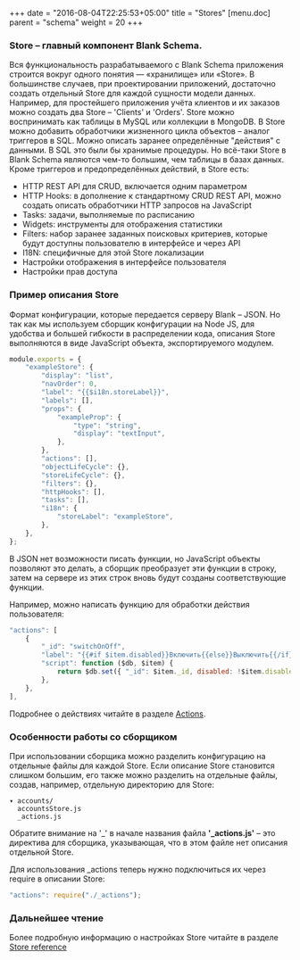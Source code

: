 +++
date = "2016-08-04T22:25:53+05:00"
title = "Stores"
[menu.doc]
    parent = "schema"
    weight = 20
+++

### Store – главный компонент Blank Schema.

Вся функциональность разрабатываемого с Blank Schema приложения строится вокруг одного понятия — «хранилище» или «Store».
В большинстве случаев, при проектировании приложений, достаточно создать отдельный Store для каждой сущности модели данных.
Например, для простейшего приложения учёта клиентов и их заказов можно создать два Store – 'Clients' и 'Orders'. Store
можно воспринимать как таблицы в MySQL или коллекции в MongoDB. В Store можно добавить обработчики жизненного цикла объектов – аналог
триггеров в SQL. Можно описать заранее определённые "действия" с данными. В SQL это были бы хранимые процедуры. Но всё-таки Store
в Blank Schema являются чем-то большим, чем таблицы в базах данных. Кроме триггеров и предопределённых действий, в Store есть:

* HTTP REST API для CRUD, включается одним параметром
* HTTP Hooks: в дополнение к стандартному CRUD REST API, можно создать описать обработчики HTTP запросов на JavaScript
* Tasks: задачи, выполняемые по расписанию
* Widgets: инструменты для отображения статистики
* Filters: набор заранее заданных поисковых критериев, которые будут доступны пользователю в интерфейсе и через API
* I18N: специфичные для этой Store локализации
* Настройки отображения в интерфейсе пользователя
* Настройки прав доступа

### Пример описания Store

Формат конфигурации, которые передается серверу Blank – JSON. Но так как мы используем сборщик конфигурации на
Node JS, для удобства и большей гибкости в распределении кода, описания Store выполняются в виде JavaScript объекта,
экспортируемого модулем.
~~~javascript
module.exports = {
    "exampleStore": {
        "display": "list",
        "navOrder": 0,
        "label": "{{$i18n.storeLabel}}",
        "labels": [],
        "props": {
            "exampleProp": {
                "type": "string",
                "display": "textInput",
            },
        },
        "actions": [],
        "objectLifeCycle": {},
        "storeLifeCycle": {},
        "filters": {},
        "httpHooks": [],
        "tasks": [],
        "i18n": {
            "storeLabel": "exampleStore",
        },
    },
};
~~~
В JSON нет возможности писать функции, но JavaScript объекты позволяют это делать, а сборщик преобразует эти функции
в строку, затем на сервере из этих строк вновь будут созданы соответствующие функции.

Например, можно написать функцию для обработки действия пользователя:
~~~javascript
"actions": [
    {
        "_id": "switchOnOff",
        "label": "{{#if $item.disabled}}Включить{{else}}Выключить{{/if}}",
        "script": function ($db, $item) {
            return $db.set({ "_id": $item._id, disabled: !$item.disabled }, "accounts");
        },
    },
],
~~~
Подробнее о действиях читайте в разделе [Actions](/doc/actions).

### Особенности работы со сборщиком
При использовании сборщика можно разделить конфигурацию на отдельные файлы для каждой Store. Если описание Store становится слишком
большим, его также можно разделить на отдельные файлы, создав, например, отдельную директорию для Store:
~~~
▾ accounts/
  accountsStore.js
  _actions.js
~~~
Обратите внимание на '_' в начале названия файла **'\_actions.js'** – это директива для сборщика, указывающая, что в этом файле
нет описания отдельной Store.

Для использования _actions теперь нужно подключиться их через require в описании Store:
~~~javascript
"actions": require("./_actions");
~~~

### Дальнейшее чтение
Более подробную информацию о настройках Store читайте в разделе [Store reference](/doc/store_reference/)
